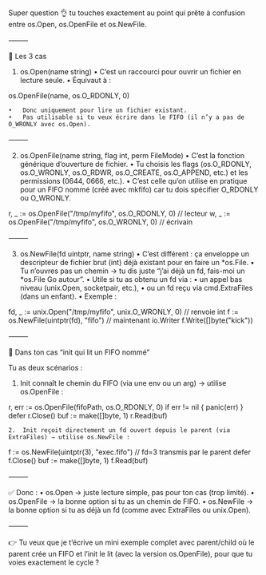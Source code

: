 Super question 👌 tu touches exactement au point qui prête à confusion entre os.Open, os.OpenFile et os.NewFile.

⸻

🌱 Les 3 cas

1. os.Open(name string)
   •	C’est un raccourci pour ouvrir un fichier en lecture seule.
   •	Équivaut à :

os.OpenFile(name, os.O_RDONLY, 0)


	•	Donc uniquement pour lire un fichier existant.
	•	Pas utilisable si tu veux écrire dans le FIFO (il n’y a pas de O_WRONLY avec os.Open).

⸻

2. os.OpenFile(name string, flag int, perm FileMode)
   •	C’est la fonction générique d’ouverture de fichier.
   •	Tu choisis les flags (os.O_RDONLY, os.O_WRONLY, os.O_RDWR, os.O_CREATE, os.O_APPEND, etc.) et les permissions (0644, 0666, etc.).
   •	C’est celle qu’on utilise en pratique pour un FIFO nommé (créé avec mkfifo) car tu dois spécifier O_RDONLY ou O_WRONLY.

r, _ := os.OpenFile("/tmp/myfifo", os.O_RDONLY, 0) // lecteur
w, _ := os.OpenFile("/tmp/myfifo", os.O_WRONLY, 0) // écrivain



⸻

3. os.NewFile(fd uintptr, name string)
   •	C’est différent : ça enveloppe un descripteur de fichier brut (int) déjà existant pour en faire un *os.File.
   •	Tu n’ouvres pas un chemin → tu dis juste “j’ai déjà un fd, fais-moi un *os.File Go autour”.
   •	Utile si tu as obtenu un fd via :
   •	un appel bas niveau (unix.Open, socketpair, etc.),
   •	ou un fd reçu via cmd.ExtraFiles (dans un enfant).
   •	Exemple :

fd, _ := unix.Open("/tmp/myfifo", unix.O_WRONLY, 0) // renvoie int
f := os.NewFile(uintptr(fd), "fifo")                // maintenant io.Writer
f.Write([]byte("kick"))



⸻

🚦 Dans ton cas “init qui lit un FIFO nommé”

Tu as deux scénarios :
1.	Init connaît le chemin du FIFO (via une env ou un arg) → utilise os.OpenFile :

r, err := os.OpenFile(fifoPath, os.O_RDONLY, 0)
if err != nil { panic(err) }
defer r.Close()
buf := make([]byte, 1)
r.Read(buf)


	2.	Init reçoit directement un fd ouvert depuis le parent (via ExtraFiles) → utilise os.NewFile :

f := os.NewFile(uintptr(3), "exec.fifo") // fd=3 transmis par le parent
defer f.Close()
buf := make([]byte, 1)
f.Read(buf)



⸻

✅ Donc :
•	os.Open → juste lecture simple, pas pour ton cas (trop limité).
•	os.OpenFile → la bonne option si tu as un chemin de FIFO.
•	os.NewFile → la bonne option si tu as déjà un fd (comme avec ExtraFiles ou unix.Open).

⸻

👉 Tu veux que je t’écrive un mini exemple complet avec parent/child où le parent crée un FIFO et l’init le lit (avec la version os.OpenFile), pour que tu voies exactement le cycle ?